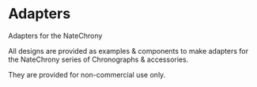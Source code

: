 # Adapters
Adapters for the NateChrony

All designs are provided as examples & components to make adapters for the NateChrony series of Chronographs & accessories.

They are provided for non-commercial use only.
